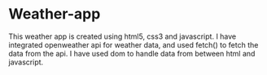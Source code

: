 # Weather-app
This weather app is created using html5, css3 and javascript.
I have integrated openweather api for weather data, and used
fetch() to fetch the data from the api. I have used dom to 
handle data from between html and javascript.
